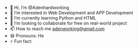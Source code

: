 - 👋 Hi, I’m @Adenhardworking
- 👀 I’m interested in Web Development and APP Development
- 🌱 I’m currently learning Python and HTML
- 💞️ I’m looking to collaborate for free on real-world project
- 📫 How to reach me adenworking@gmail.com
- 😄 Pronouns: He
- ⚡ Fun fact: 

<!---
Adenhardworking/Adenhardworking is a ✨ special ✨ repository because its `README.md` (this file) appears on your GitHub profile.
You can click the Preview link to take a look at your changes.
--->
